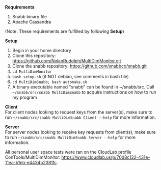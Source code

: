 **Requirements** 
1. Snabb binary file 
2. Apache Cassandra  
  
(Note: These requirements are fulfilled by following **Setup**)  
  
**Setup**
1. Begin in your home directory 
2. Clone this repository: https://github.com/NolanRudolph/MultiDimMonitor.git
3. Clone the snabb repository: https://github.com/snabbco/snabb.git
4. ```cd MultiDimMonitor```
5. ```bash setup.sh``` (if NOT debian, see comments in bash file)
6. ```cd MultiDimSnabb; bash automake.sh```
7. A binary executable named "snabb" can be found in ~/snabb/src. Call ```~/snabb/src/snabb MultiDimSnabb``` to acquire instructions on how to run my program

**Client**  
For client nodes looking to request keys from the server(s), make sure to run ```~/snabb/src/snabb MultiDimSnabb Client --help``` for more information.

**Server**  
For server nodes looking to receive key requests from client(s), make sure to run ```~/snabb/src/snabb MultiDimSnabb Server --help``` for more information.

All personal user space tests were ran on the CloudLab profile ConTools/MultiDimMonitor: https://www.cloudlab.us/p/70d8c132-431e-11ea-b1eb-e4434b2381fc.

